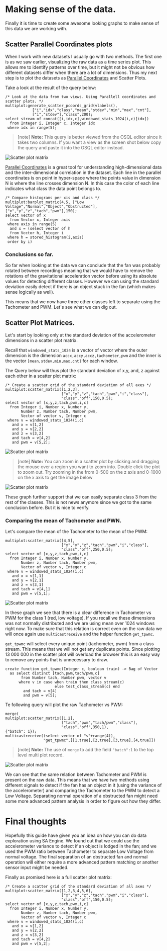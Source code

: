 # Making sense of the data.

Finally it is time to create some awesome looking graphs to make sense of this data we are working with.

## Scatter Parallel Coordinates plots

When I work with new datasets I usually go with two methods. The first one is as we saw earlier, visualizing the raw data as a time series plot. This allows me to identify patterns over time, but it might not be obvious how different datasets differ when there are a lot of dimensions. Thus my next step is to  plot the datasets as [Parallel Coordinates](https://en.wikipedia.org/wiki/Parallel_coordinates) and Scatter Plots.

Take a look at the result of the query below:

```LIVE {"vis":"automatic"}
/* Look at the data from two views. Using Parallell coordinates and scatter plots. */
multiplot:generate_scatter_pcoords_grid(vlabels(),
            ["i","idx","class","mean","stdev","min","max","cnt"],
            ["i","stdev"],"class",200);
select stream of concat([i,idx,c],windowed_stats_1024(i,c)[idx])
  from Integer i, Integer c, Integer idx
 where idx in range(5);
```

> [note] **Note:** This query is better viewed from the OSQL editor since it takes two columns. If you want a view as the screen shot below copy the query and paste it into the OSQL editor instead.

![Scatter plot matrix](https://s3.eu-north-1.amazonaws.com/assets.streamanalyze.com/stat_analysis/pcoords_scatter.png)

[Parallel Coordinates](https://en.wikipedia.org/wiki/Parallel_coordinates)  is a great tool for understanding high-dimensional data and the inter-dimensional correlation in the dataset. Each line in the parallel coordinates is on point in hyper-space where the points value in dimension N is where the line crosses dimension N. In this case the color of each line indicates what class the data point belongs to.

```LIVE
/* Compare histograms per xis and class */
multiplot:barplot_matric(4,5, ["Low Voltage","Normal","Object","Obstructed"],["x","y","z","tach","pwm"],150);
select vector of x
  from Vector x, Integer axis
 where axis in range(5)
  and x = (select vector of h
  from Vector h, Integer i
 where h = stored_histogram(i,axis)
 order by i)
```

### Conclusions so far.

So far when looking at the data we can conclude that the fan was probably rotated between recordings meaning that we would have to remove the rotations of the gravitational acceleration vector before using its absolute values for detecting different classes. However we can using the standard deviation easily detect if there is an object stuck in the fan (which makes sense logically as well).

This means that we now have three other classes left to separate using the Tachometer and PWM. Let's see what we can dig out.

## Scatter Plot Matrices.

Let's start by looking only at the standard deviation of the accelerometer dimensions in a scatter plot matrix.

Recall that `windowed_stats_1024` is a vector of vector where the outer dimension is the dimension `accx,accy,accz,tachometer,pwm` and the inner is the vector `[mean,stdev,min,max,cnt]` for each window.

The Query below will thus plot the standard deviation of x,y, and, z against each other in a scatter plot matrix:

```LIVE {"vis":"automatic"}
/* Create a scatter grid of the standard deviation of all axes */
multiplot:scatter_matrix([1,2,3],
                         ["x","y","z","tach","pwm","i","class"],
                         "class","off",150,0.5);
select vector of [x,y,z,tach,pwm,i,c]
  from Integer i, Number x, Number y,
       Number z, Number tach, Number pwm,
       Vector of vector v, Integer c
 where v = windowed_stats_1024(i,c)
   and x = v[1,2]
   and y = v[2,2]
   and z = v[3,2]
   and tach = v[4,2]
   and pwm = v[5,2];
```

![Scatter plot matrix](https://s3.eu-north-1.amazonaws.com/assets.streamanalyze.com/stat_analysis/scatter_matrix_acc.png)

> [note] **Note:** You can zoom in a scatter plot by clicking and dragging the mouse over a region you want to zoom into.  Double click the plot to zoom out. Try zooming in the from 0-500 on the z axis and 0-1000 on the x axis to get the image below

![Scatter plot matrix](https://s3.eu-north-1.amazonaws.com/assets.streamanalyze.com/stat_analysis/scatter_matrix_acc_zoomed.png)

These graph further support that we can easily separate class 3 from the rest of the classes. This is not news anymore since we got to the same conclusion before. But it is nice to verify.

### Comparing the mean of Tachometer and PWN.

Let's compare the mean of the Tachometer to the mean of the PWM:

```LIVE {"vis":"automatic"}
multiplot:scatter_matrix([4,5],
                         ["x","y","z","tach","pwm","i","class"],
                         "class","off",250,0.5);
select vector of [x,y,z,tach,pwm,i,c]
  from Integer i, Number x, Number y,
       Number z, Number tach, Number pwm,
       Vector of vector v, Integer c
 where v = windowed_stats_1024(i,c)
   and x = v[1,1]
   and y = v[2,1]
   and z = v[3,1]
   and tach = v[4,1]
   and pwm = v[5,1];
```

![Scatter plot matrix](https://s3.eu-north-1.amazonaws.com/assets.streamanalyze.com/stat_analysis/scatter_matrix_pwm_tach.png)

In these graph we see that there is a clear difference in Tachometer vs PWM for the class 1 (red, low voltage). If  you recall we these dimensions was not normally distributed and we are using mean over 1024 windows right now. To make sure that this relation is correct even on the raw data we will once again use `multicastreceive` and the helper function `get_tpwmc`.

`get_tpwmc` will select every unique point (tachometer, pwm) from a class stream. This means that we will not get any duplicate points. Since plotting 13 000 000 in the scatter plot will overload the browser this is an easy way to remove any points that is unnecessary to draw.

```OSQL
create function get_tpwmc(Integer c, boolean train) -> Bag of Vector                        
  as select distinct [tach,pwm,tach/pwm,c]
       from Number tach, Number pwm, vector v
      where v in case when train then class_stream(c) 
                      else test_class_stream(c) end
        and tach = v[4]
        and pwm = v[5];
```

Te following query will plot the raw Tachometer vs PWM:

```LIVE {"vis":"automatic"}
merge(
multiplot:scatter_matrix([1,2],
                         ["tach","pwm","tach/pwm","class"],
                         "class","off",350,1),
{"batch": 1});
multicastreceive((select vector of "s"+range(4)),
                 "get_tpwmc",[[1,true],[2,true],[3,true],[4,true]])
```

> [note] **Note:**  The use of `merge` to add the field `"batch":1` to the top level multi plot record.

![Scatter plot matrix](https://s3.eu-north-1.amazonaws.com/assets.streamanalyze.com/stat_analysis/scatter_matrix_raw_pwm_tach.png)

We can see that the same relation between Tachometer and PWM is present on the raw data. This means that we have two methods using different signals to detect if the fan has an object in it (using the variance of the accelerometer) and comparing the Tachometer to the PWM to detect a Low Voltage. Separating normal operation of a obstructed fan might need some more advanced pattern analysis in order to figure out how they differ.

# Final thoughts

Hopefully this guide have given you an idea on how you can do data exploration using SA Engine. We found out that we could use the accelerometer variance to detect if an object is lodged in the fan; and we used the PWM ratio between Tachometer to separate Low Voltage from normal voltage. The final separation of an obstructed fan and normal operation will either require a more advanced pattern matching or another sensor input might be needed.

Finally as promised here is a full scatter plot matrix:

```LIVE {"vis":"automatic"}
/* Create a scatter grid of the standard deviation of all axes */
multiplot:scatter_matrix([1,2,3,4,5,6],
                         ["x","y","z","tach","pwm","i","class"],
                         "class","off",150,0.5);
select vector of [x,y,z,tach,pwm,i,c]
  from Integer i, Number x, Number y,
       Number z, Number tach, Number pwm,
       Vector of vector v, Integer c
 where v = windowed_stats_1024(i,c)
   and x = v[1,2]
   and y = v[2,2]
   and z = v[3,2]
   and tach = v[4,2]
   and pwm = v[5,2];
```